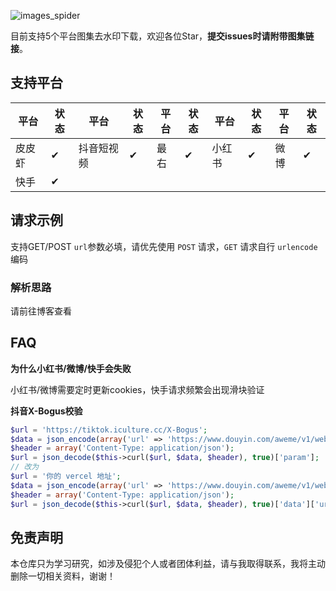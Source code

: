 ![images_spider](https://socialify.git.ci/5ime/images_spider/image?description=1&descriptionEditable=%E6%94%AF%E6%8C%815%E4%B8%AA%E7%9F%AD%E8%A7%86%E9%A2%91%E5%B9%B3%E5%8F%B0%E5%8E%BB%E6%B0%B4%E5%8D%B0%E4%B8%8B%E8%BD%BD&font=Inter&forks=1&language=1&owner=1&pattern=Circuit%20Board&stargazers=1&theme=Light)

目前支持5个平台图集去水印下载，欢迎各位Star，**提交issues时请附带图集链接**。



## 支持平台

| 平台 | 状态| 平台 | 状态| 平台 | 状态| 平台 | 状态| 平台 | 状态|
|  ----  | ----  | ----  | --- |----|----|----|----|----|----|
| 皮皮虾 | ✔ | 抖音短视频 | ✔ | 最右 | ✔| 小红书 | ✔ | 微博 | ✔ |
| 快手 | ✔ |   |  |   |  |   |   |   |   |


## 请求示例

支持GET/POST `url`参数必填，请优先使用 `POST` 请求，`GET` 请求自行 `urlencode` 编码

### 解析思路

请前往博客查看

## FAQ

**为什么小红书/微博/快手会失败**

小红书/微博需要定时更新cookies，快手请求频繁会出现滑块验证

**抖音X-Bogus校验**



```php
$url = 'https://tiktok.iculture.cc/X-Bogus';
$data = json_encode(array('url' => 'https://www.douyin.com/aweme/v1/web/aweme/detail/?aweme_id=' . $id[1] . '&aid=1128&version_name=23.5.0&device_platform=android&os_version=2333','userAgent' => 'Mozilla/5.0 (Windows NT 10.0; Win64; x64) AppleWebKit/537.36 (KHTML, like Gecko) Chrome/109.0.0.0 Safari/537.36'));
$header = array('Content-Type: application/json');
$url = json_decode($this->curl($url, $data, $header), true)['param'];
// 改为
$url = '你的 vercel 地址';
$data = json_encode(array('url' => 'https://www.douyin.com/aweme/v1/web/aweme/detail/?aweme_id=' . $id[1] . '&aid=1128&version_name=23.5.0&device_platform=android&os_version=2333','userAgent' => 'Mozilla/5.0 (Windows NT 10.0; Win64; x64) AppleWebKit/537.36 (KHTML, like Gecko) Chrome/109.0.0.0 Safari/537.36'));
$header = array('Content-Type: application/json');
$url = json_decode($this->curl($url, $data, $header), true)['data']['url'];
```

## 免责声明

本仓库只为学习研究，如涉及侵犯个人或者团体利益，请与我取得联系，我将主动删除一切相关资料，谢谢！
